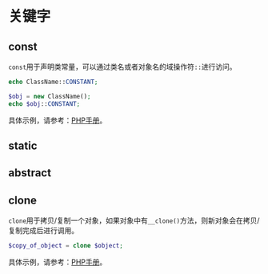 # 关键字

## const

`const`用于声明类常量，可以通过类名或者对象名的域操作符`::`进行访问。

```php
echo ClassName::CONSTANT;
```

```php
$obj = new ClassName();
echo $obj::CONSTANT;
```

具体示例，请参考：[PHP手册](http://php.net/manual/zh/language.oop5.constants.php)。


## static


## abstract


## clone

`clone`用于拷贝/复制一个对象，如果对象中有`__clone()`方法，则新对象会在拷贝/复制完成后进行调用。

```php
$copy_of_object = clone $object;
```

具体示例，请参考：[PHP手册](http://www.php.net/manual/zh/language.oop5.cloning.php)。

